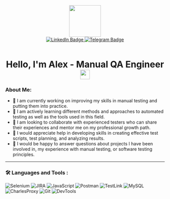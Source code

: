 <div id="header" align="center">
  <img src="https://media.giphy.com/media/qAXDUie0dPweocOvnw/giphy.gif" width="100"/>
</div>
<div id="badges" align="center">
  <a href="https://www.linkedin.com/in/aleksandr-potapov-213b32240/">
    <img src="https://img.shields.io/badge/LinkedIn-blue?style=for-the-badge&logo=linkedin&logoColor=white" alt="LinkedIn Badge"/>
  </a>
  <a href="https://t.me/j3qq4tpx47">
    <img src="https://img.shields.io/badge/Telegram-blue?style=for-the-badge&logo=telegram&logoColor=white" alt="Telegram Badge"/>
  </a>
</div>

<p align="center">
  <img align="middle" src="https://komarev.com/ghpvc/?username=your-github-alpgh&style=flat-square&color=blue" alt=""/>
</p>

<h1 align="center">
  Hello, I'm Alex - Manual QA Engineer
  <img src="https://media.giphy.com/media/hvRJCLFzcasrR4ia7z/giphy.gif" width="30px"/>
</h1>

<h3> About Me: </h3>

- 🔭 I am currently working on improving my skills in manual testing and putting them into practice.
- 🌱 I am actively learning different methods and approaches to automated testing as well as the tools used in this field.
- 👯 I am looking to collaborate with experienced testers who can share their experiences and mentor me on my professional growth path.
- 🤔 I would appreciate help in developing skills in creating effective test scripts, test planning, and analyzing results.
- 💬 I would be happy to answer questions about projects I have been involved in, my experience with manual testing, or software testing principles.
---

### :hammer_and_wrench: Languages and Tools :
![Selenium](https://img.shields.io/badge/Selenium-%23008080.svg?style=for-the-badge&logo=selenium&logoColor=white)
![JIRA](https://img.shields.io/badge/JIRA-%230052CC.svg?style=for-the-badge&logo=jira&logoColor=white)
![JavaScript](https://img.shields.io/badge/JavaScript-%23F7DF1E.svg?style=for-the-badge&logo=javascript&logoColor=black)
![Postman](https://img.shields.io/badge/Postman-%23FF6C37.svg?style=for-the-badge&logo=postman&logoColor=white)
![TestLink](https://img.shields.io/badge/TestLink-%23316192.svg?style=for-the-badge&logo=postgresql&logoColor=white)
![MySQL](https://img.shields.io/badge/MySQL-%234479A1.svg?style=for-the-badge&logo=mysql&logoColor=white)
![CharlesProxy](https://img.shields.io/badge/TestRail-%23FF4646.svg?style=for-the-badge&logo=testrail&logoColor=white)
![Git](https://img.shields.io/badge/Git-%23F05032.svg?style=for-the-badge&logo=git&logoColor=white)
![DevTools](https://img.shields.io/badge/DevTools-%2385EA2D.svg?style=for-the-badge&logo=swagger&logoColor=black)
